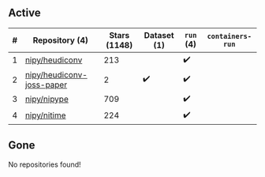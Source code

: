 ## Active
| # | Repository (4) | Stars (1148) | Dataset (1) | `run` (4) | `containers-run` |
| --- | --- | --- | --- | --- | --- |
| 1 | [nipy/heudiconv](https://github.com/nipy/heudiconv) | 213 |  | :heavy_check_mark: |  |
| 2 | [nipy/heudiconv-joss-paper](https://github.com/nipy/heudiconv-joss-paper) | 2 | :heavy_check_mark: | :heavy_check_mark: |  |
| 3 | [nipy/nipype](https://github.com/nipy/nipype) | 709 |  | :heavy_check_mark: |  |
| 4 | [nipy/nitime](https://github.com/nipy/nitime) | 224 |  | :heavy_check_mark: |  |

## Gone
No repositories found!
